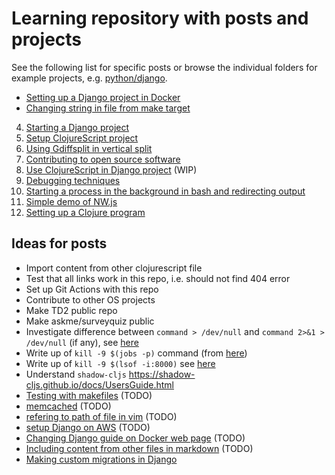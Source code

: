 # Learning repository with posts and projects

See the following list for specific posts or browse the individual folders for example projects, e.g. [python/django](python/django).

* [Setting up a Django project in Docker](python/django/1/)
* [Changing string in file from make target](makefiles/1/)

4. [Starting a Django project](posts/10.md)
5. [Setup ClojureScript project](posts/11.md)
6. [Using Gdiffsplit in vertical split](vim/1/README.md)
7. [Contributing to open source software](posts/12.md)
8. [Use ClojureScript in Django project](posts/13.md) (WIP)
9. [Debugging techniques](posts/14.md)
10. [Starting a process in the background in bash and redirecting output](posts/15.md)
11. [Simple demo of NW.js](posts/17.md)
12. [Setting up a Clojure program](posts/18.md)

## Ideas for posts
* Import content from other clojurescript file
* Test that all links work in this repo, i.e. should not find 404 error
* Set up Git Actions with this repo
* Contribute to other OS projects
* Make TD2 public repo
* Make askme/surveyquiz public
* Investigate difference between `command > /dev/null` and `command 2>&1 > /dev/null` (if any), see [here](posts/15.md)
* Write up of `kill -9 $(jobs -p)` command (from [here](https://unix.stackexchange.com/questions/43527/kill-all-background-jobs))
* Write up of `kill -9 $(lsof -i:8000)` see [here](https://stackoverflow.com/questions/33615683/how-to-access-the-pid-from-an-lsof)
* Understand `shadow-cljs` https://shadow-cljs.github.io/docs/UsersGuide.html
* [Testing with makefiles](posts/5.md) (TODO)
* [memcached](posts/6.md) (TODO)
* [refering to path of file in vim](posts/7.md) (TODO)
* [setup Django on AWS](posts/8.md) (TODO)
* [Changing Django guide on Docker web page](posts/9.md) (TODO)
* [Including content from other files in markdown](posts/2.md) (TODO)
* [Making custom migrations in Django](python/django/3/README.md)

